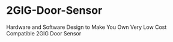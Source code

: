 # 2GIG-Door-Sensor
Hardware and Software Design to Make You Own Very Low Cost Compatible 2GIG Door Sensor

